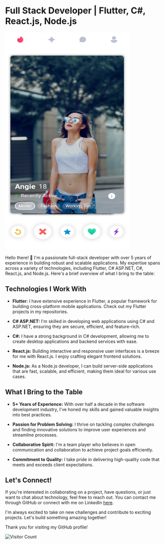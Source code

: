 # Full Stack Developer | Flutter, C#, React.js, Node.js

<img src='https://github.com/bininebro/dating-app/blob/main/image/Screenshot_20230830-101311.jpg?raw=true' alt="dating app" width="400" height="700">

Hello there! 👋 I'm a passionate full-stack developer with over 5 years of experience in building robust and scalable applications. My expertise spans across a variety of technologies, including Flutter, C# ASP.NET, C#, React.js, and Node.js. Here's a brief overview of what I bring to the table:

## Technologies I Work With

- **Flutter:** I have extensive experience in Flutter, a popular framework for building cross-platform mobile applications. Check out my Flutter projects in my repositories.

- **C# ASP.NET:** I'm skilled in developing web applications using C# and ASP.NET, ensuring they are secure, efficient, and feature-rich.

- **C#:** I have a strong background in C# development, allowing me to create desktop applications and backend services with ease.

- **React.js:** Building interactive and responsive user interfaces is a breeze for me with React.js. I enjoy crafting elegant frontend solutions.

- **Node.js:** As a Node.js developer, I can build server-side applications that are fast, scalable, and efficient, making them ideal for various use cases.

## What I Bring to the Table

- **5+ Years of Experience:** With over half a decade in the software development industry, I've honed my skills and gained valuable insights into best practices.

- **Passion for Problem Solving:** I thrive on tackling complex challenges and finding innovative solutions to improve user experiences and streamline processes.

- **Collaborative Spirit:** I'm a team player who believes in open communication and collaboration to achieve project goals efficiently.

- **Commitment to Quality:** I take pride in delivering high-quality code that meets and exceeds client expectations.

## Let's Connect!

If you're interested in collaborating on a project, have questions, or just want to chat about technology, feel free to reach out. You can contact me through GitHub or connect with me on LinkedIn [here](https://www.linkedin.com/in/your-profile-link).

I'm always excited to take on new challenges and contribute to exciting projects. Let's build something amazing together!

Thank you for visiting my GitHub profile!

![Visitor Count](https://visitor-badge.laobi.icu/badge?page_id=your-username.your-repo-name)
